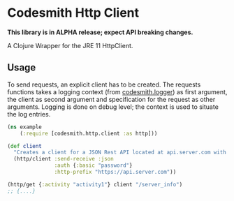 # Codesmith Http Client

**This library is in ALPHA release; expect API breaking changes.**

A Clojure Wrapper for the JRE 11 HttpClient.

## Usage

To send requests, an explicit client has to be created. The requests functions takes a logging context (from
[codesmith.logger](https://clojars.org/codesmith/logger)) as first argument, the client as second argument and specification
for the request as other arguments. Logging is done on debug level; the context is used to situate the log entries.

```clojure
(ns example
    (:require [codesmith.http.client :as http]))

(def client
  "Creates a client for a JSON Rest API located at api.server.com with basic authentication"
  (http/client :send-receive :json
               :auth {:basic "password"}
               :http-prefix "https://api.server.com"))

(http/get {:activity "activity1"} client "/server_info")
;; {....}
```
